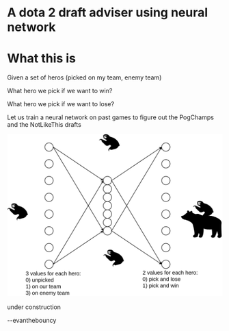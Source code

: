 # A dota 2 draft adviser using neural network

# What this is

Given a set of heros (picked on my team, enemy team) 

What hero we pick if we want to win?

What hero we pick if we want to lose?

Let us train a neural network on past games to figure out the PogChamps and the NotLikeThis drafts

![alt text](https://raw.githubusercontent.com/evanthebouncy/dota_draft_advisor/master/embedded_pix/draw_io_diagram.png)

under construction

<!---

## Word 2 Vec (what is this!?)

Word2Vec is an embedding technique in NLP (natural language proccessing) where,
using a large textual corpus, words are "embedded" into a dense subspace where
"similar" words are closer together. 

https://en.wikipedia.org/wiki/Word2vec

On a high level, given a large body of text (a corpus), two words are
considered "similar" if they have similar context of surrounding words. So for
example, if I have two sentences "I love my cat, he is cute" and "I love my
dog, he is cute", then "cat" and "dog" are similar to each other because they
share the same surrounding word context "I love \_\_\_, he is cute".

As you can see this process can be kind of whacky, because if I had another
sentence in the corpus saying "I love my boyfriend / girlfriend, he/she is
cute" then all of a sudden your boyfriend/girlfriend is similar to that of a
cat/dog. 

However, you would hope that there will be other sentences like "a cat is a
small four legged creature" and "a dog is a small furry companion", so that
overall, on average, "cat" is much similar to "dog" than your "boyfriend /
girlfriend".

## Word 2 Vec with respect to dota

With what word2vec in mind, let us see how this might be a useful notion in
Dota. How might we deem two heros similar to each other? Well, one way to do it
is if they share the same "role" in a team. For example, lion and rhasta are
very similar, both often drafted for being supports with good disables. That
being said, one would expect given a draft, one can substitute out lion for
rhasta, and vice versa.

Consider a draft [lion, ogre, OD, mirana, void], now we can substitute out lion
for rhasta, obtaining [rhasta, ogre, OD, mirana, void]. You see these two
drafts are not substantially different, and for that reason, lion and rhasta
are not substantially different.

Formally, the shared contexts is [ogre, OD, mirana, void] for both rhasta and
lion in the preceeding example. Because their contexts are similar, those two
heros are similar. Over thousands of games, we hope that this primitive notion
of similarity would manifest itself into strong patterns, such that we'll find
many interesting similarities.

## Training Procedure

For the technically inclined, this is the training procedure. Similar to how
W2V is trained, we will use a hero to predict its team. Concretely speaking,
given "lion", can we guess [ogre, OD, mirana, void]?  This almost impossible
task is exactly the training objective for our neural network. We feed it with
"lion", and we demand it to produce the other 4 heros on the team, [ogre, OD,
mirana, void]. 

Specifically, we first "embed" the input lion into a low-dimensional vector
space, say 20 dimension, and use this hidden vector to generate the full team
in turn. At first this embedding might seem like an extra step, but I will now
explain why it is actually very useful!

Remember that both "lion" and "rhasta" are tasked into generating the same
context of [ogre, OD, mirana, void]. By transforming them into a
low-dimensional vector space, we're losing information. That is to say, in the
embedded space, we no longer can remember "lion" and "rhasta" distinctly from
each other. The only way out of this is remembering something more general as
"support with strong disables" in the embedded space, this way the neural
network encodes similar information, but with less bits.  If the embedded
vector space sufficiently small, "lion" and "rhasta" will have no choice but to
be collapsed into similar low dimensional vector. This low dimensional vector,
the "embedding", is then used to generate similar team contexts.

For the really nitty gritty details, the input "lion" is encoded as a 1-hot
vector, where the size of the vector is 121, the total number of dota hero
indexes (some are missing but no matter). The output team [ogre, OD, mirana,
void] is encoded as a multi-hot bag-of-word vector, also of size 121, with 1
occuring at the index of ogre, OD, mirana, and void. The embedded space is
simply a 20 dimensional vector.

So there you have it, 1 hot input of dimension 121, 20 dimensional latent
representation, bag-of-word output of dimension 121. Error is measured as
xentropy on each output bit. Simple enough. 

The resulted embedding can be used for various fun stuff like similarity, or
plotted in 2D if we first reduce the dimension with tsne.

Incidentally, these are the top 4 similar hero to rhasta:

    (0.0, u'Shadow Shaman')
    (0.32796648, u'Keeper of the Light')
    (0.46663746, u'Rubick')
    (0.47017339, u'Dark Willow')
    (0.48853499, u'Lion')
    (0.50325406, u'Jakiro')

As you can see, Lion is not exactly the same, but it seems to be a group of supports.

We can also look at what are the similar hero to axe:

    (0.0, u'Axe')
    (0.3325673, u'Lycan')
    (0.36000824, u'Centaur Warrunner')
    (0.39020795, u'Lich')
    (0.39779869, u'Beastmaster')
    (0.40312102, u'Venomancer')
    (0.40369415, u'Riki')
    (0.4046663, u'Tusk')
    (0.41234338, u'Slardar')
    (0.41594386, u'Undying')

So perhapse a smattering of offlane heros and jungle heros.

You can modify the file query\_embeddings.py for these kind of similarities, you do not need any tensorflow as the embeddings are stored already in hero\_embeddings.p

## Some files and what they do if you want to mess with the code

### scrape_games.py
scrape opendota api for radiant/dire draft and winning team. For this project, only the drafts
are used, the winning / losing are ignored

### scrape_hero.py
scrape the opendota api for hero indexes

### data.py
sample a random team draft and produce the following input-output pairs

1-hot encoded single hero to a bag-of-word (multi-hot) encoded teammate drafts

### model.py
the neural network model as described, see code for more detail, I assume if you're looking at this you know what you're doing. The tricky part is the index-by-index xentropy loss function where some tensorflow hackery happens, the rest is simple enough.

### script_train.py
trains the model, stores the ckpt files under the models/ directory, which
doesn't exist in the repo cuz I didn't want to add the actual models to github,
it's fairly large

### get_embedding.py
save the embedding into a pickle file

### query_embedding.py
Play with this file for different embedding tasks such as finding which heros
are similar to another, also give the 2d t-sne representatino for
visualization. This is the most useful file to look at first.

### hero_embeddings.p
The stored pickle file for trained hero embeddings. You can use it as is, does not require tensorflow as it is already trained and stored here.

### drawings/
Some simple drawing on a html5 canvas. Change the file data\_vis.js to draw different pictures. There are some junk files in this directory I'm too lazy to clean up.

## Related Work
Prior approach such as 

http://federicov.github.io/word-embeddings-and-dota2.html

used Genism(sp?) to obtain an embedding. In our approach we encoded the full
training procedure with tensorflow end-2-end, and visualized the embedding
space with tsne. We also found out that a latent dimension of 50 is too large
as the network learned to memorize the individual heros rather than
generalizing across similar hero roles.

## some system details
Using python 2.7 and tensorflow 1.0.1 so something might not be compatible. This thing trains rather quickly, like 5 minutes or even less on my machine with some Nvidia960 GPU laptop thing.

Enjoy!!

-->

--evanthebouncy
